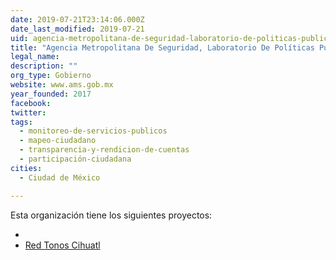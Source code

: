 ```yaml
---
date: 2019-07-21T23:14:06.000Z
date_last_modified: 2019-07-21
uid: agencia-metropolitana-de-seguridad-laboratorio-de-politicas-publicas
title: "Agencia Metropolitana De Seguridad, Laboratorio De Políticas Públicas"
legal_name: 
description: ""
org_type: Gobierno
website: www.ams.gob.mx
year_founded: 2017
facebook: 
twitter: 
tags:
  - monitoreo-de-servicios-publicos
  - mapeo-ciudadano
  - transparencia-y-rendicion-de-cuentas
  - participación-ciudadana
cities: 
  - Ciudad de México

---
```


Esta organización tiene los siguientes proyectos:

- [](/i/red-tonos-cihuatl.html)
- [Red Tonos Cihuatl](/i/red-tonos-cihuatl.html)
